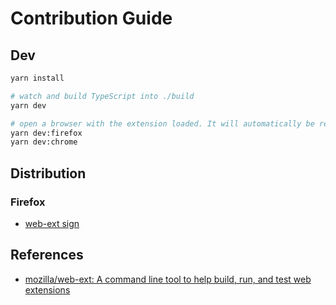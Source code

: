 # Contribution Guide

## Dev

```bash
yarn install

# watch and build TypeScript into ./build
yarn dev

# open a browser with the extension loaded. It will automatically be reloaded when the files inside ./build changed
yarn dev:firefox
yarn dev:chrome
```

## Distribution

### Firefox

- [web-ext sign](https://extensionworkshop.com/documentation/develop/web-ext-command-reference/#web-ext-sign)

## References

- [mozilla/web-ext: A command line tool to help build, run, and test web extensions](https://github.com/mozilla/web-ext)
